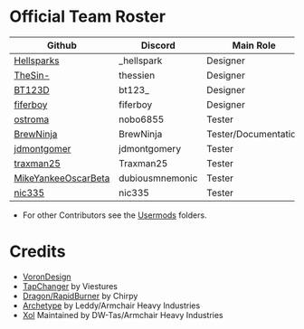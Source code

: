 # Official Team Roster

| Github   	| Discord    	| Main Role     |
|---------	|---------	|---------      |
| [Hellsparks](https://github.com/Hellsparks/) | _hellspark | Designer |
| [TheSin-](https://github.com/thesin-/) | thessien | Designer |
| [BT123D](https://github.com/bt123d/) | bt123_ | Designer |
| [fiferboy](https://github.com/fiferboy/) | fiferboy | Designer |
| [ostroma](https://github.com/ostroma/) | nobo6855 | Tester |
| [BrewNinja](https://github.com/BrewNinja/) | BrewNinja | Tester/Documentation |
| [jdmontgomer](https://github.com/jdmontgomer/) | jdmontgomery | Tester |
| [traxman25](https://github.com/traxman25/) | Traxman25 | Tester |
| [MikeYankeeOscarBeta](https://github.com/MikeYankeeOscarBeta/) | dubiousmnemonic | Tester |
| [nic335](https://github.com/nic335/) | nic335 | Tester |

* For other Contributors see the [Usermods](https://github.com/DraftShift/StealthChanger/tree/main/UserMods) folders.


# Credits

* [VoronDesign](https://github.com/VoronDesign)
* [TapChanger](https://github.com/viesturz/tapchanger) by Viestures
* [Dragon/RapidBurner](https://github.com/chirpy2605/voron/tree/main/V0/Dragon_Burner) by Chirpy
* [Archetype](https://github.com/Armchair-Heavy-Industries/Archetype/tree/main) by Leddy/Armchair Heavy Industries
* [Xol](https://github.com/Armchair-Heavy-Industries/Xol-Toolhead) Maintained by DW-Tas/Armchair Heavy Industries
